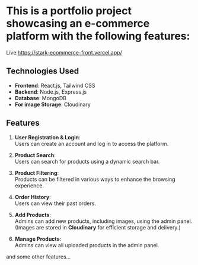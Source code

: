 # This is a portfolio project showcasing an e-commerce platform with the following features:
Live:https://stark-ecommerce-front.vercel.app/

## Technologies Used
- **Frontend**: React.js, Tailwind CSS  
- **Backend**: Node.js, Express.js  
- **Database**: MongoDB  
- **For image Storage**: Cloudinary  

## Features

1. **User Registration & Login**:  
   Users can create an account and log in to access the platform.  

2. **Product Search**:  
   Users can search for products using a dynamic search bar.  

3. **Product Filtering**:  
   Products can be filtered in various ways to enhance the browsing experience.  

4. **Order History**:  
   Users can view their past orders.

5. **Add Products**:  
   Admins can add new products, including images, using the admin panel.  
   (Images are stored in **Cloudinary** for efficient storage and delivery.)  

6. **Manage Products**:  
   Admins can view all uploaded products in the admin panel.

and some other features...

